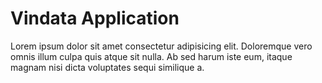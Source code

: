 # Vindata Application
Lorem ipsum dolor sit amet consectetur adipisicing elit. Doloremque vero omnis illum culpa quis atque sit nulla. Ab sed harum iste eum, itaque magnam nisi dicta voluptates sequi similique a.